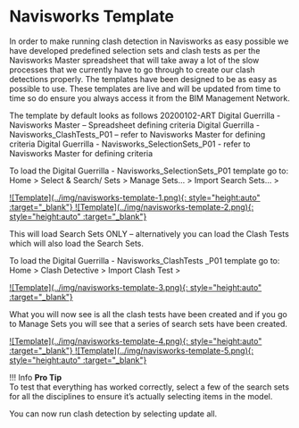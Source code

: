 # Navisworks Template

In order to make running clash detection in Navisworks as easy possible we have developed predefined selection sets and clash tests as per the Navisworks Master spreadsheet that will take away a lot of the slow processes that we currently have to go through to create our clash detections properly. The templates have been designed to be as easy as possible to use. These templates are live and will be updated from time to time so do ensure you always access it from the BIM Management Network.

The template by default looks as follows
20200102-ART Digital Guerrilla - Navisworks Master – Spreadsheet defining criteria
Digital Guerrilla - Navisworks_ClashTests_P01 – refer to Navisworks Master for defining criteria
Digital Guerrilla - Navisworks_SelectionSets_P01 - refer to Navisworks Master for defining criteria

To load the Digital Guerrilla - Navisworks_SelectionSets_P01 template go to:
Home > Select & Search/ Sets > Manage Sets… > Import Search Sets… >

<a href="../.././img/navisworks-template-1.png" target="_blank">
    ![Template](../img/navisworks-template-1.png){: style="height:auto" :target="_blank"}
</a>
<a href="../.././img/navisworks-template-2.png" target="_blank">
    ![Template](../img/navisworks-template-2.png){: style="height:auto" :target="_blank"}
</a>

This will load Search Sets ONLY – alternatively you can load the Clash Tests which will also load the Search Sets.


To load the Digital Guerrilla - Navisworks_ClashTests _P01 template go to:
Home > Clash Detective > Import Clash Test >

<a href="../.././img/navisworks-template-3.png" target="_blank">
    ![Template](../img/navisworks-template-3.png){: style="height:auto" :target="_blank"}
</a>

What you will now see is all the clash tests have been created and if you go to Manage Sets you will see that a series of search sets have been created. 

<a href="../.././img/navisworks-template-4.png" target="_blank">
    ![Template](../img/navisworks-template-4.png){: style="height:auto" :target="_blank"}
</a>
<a href="../.././img/navisworks-template-5.png" target="_blank">
    ![Template](../img/navisworks-template-5.png){: style="height:auto" :target="_blank"}
</a>

!!! Info 
    **Pro Tip**<br>
    To test that everything has worked correctly, select a few of the search sets for all the disciplines to ensure it’s actually selecting items in the model. 

You can now run clash detection by selecting update all.

<br>
<br>
<br>

